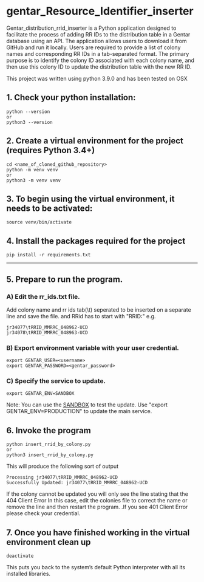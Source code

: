 # gentar_Resource_Identifier_inserter
Gentar_distribution_rrid_inserter is a Python application designed to facilitate the process of adding RR IDs to the distribution table in a Gentar database using an API. 
The application allows users to download it from GitHub and run it locally. Users are required to provide a list of colony names and corresponding RR IDs in a tab-separated format.
The primary purpose is to identify the colony ID associated with each colony name, and then use this colony ID to update the distribution table with the new RR ID.

This project was written using python 3.9.0
and has been tested on OSX

## 1. Check your python installation:

```
python --version
or
python3 --version
```

## 2. Create a virtual environment for the project (requires Python 3.4+)

```
cd <name_of_cloned_github_repository>
python -m venv venv
or
python3 -m venv venv
```

## 3. To begin using the virtual environment, it needs to be activated:

```
source venv/bin/activate
```

## 4. Install the packages required for the project

```
pip install -r requirements.txt
```
---
## 5. Prepare to run the program.

### A) Edit the rr_ids.txt file.

Add  colony name and rr ids tab(\t) seperated to be inserted on a separate line and save the file.
and RRid has to start with "RRID:" e.g.
```
jr34077\tRRID_MMRRC_048962-UCD
jr34078\tRRID_MMRRC_048963-UCD
```
### B) Export environment variable with your user credential.
```
export GENTAR_USER=<username>
export GENTAR_PASSWORD=<gentar_password>
```
### C) Specify the service to update.
```
export GENTAR_ENV=SANDBOX
```
Note: You can use the <a href="https://www.gentar.org/production-tracker-sandbox/#/">SANDBOX</a> to test the update.
Use "export GENTAR_ENV=PRODUCTION" to update the main service.

## 6. Invoke the program
```
python insert_rrid_by_colony.py
or
python3 insert_rrid_by_colony.py
```
This will produce the following sort of output
```
Processing jr34077\tRRID_MMRRC_048962-UCD
Successfully Updated: jr34077\tRRID_MMRRC_048962-UCD
```
If the colony cannot be updated  you will only see the line stating that the  404 Client Error In this case, edit the colonies file to correct the name or remove the line and then restart the program.
.If you see 401 Client Error please check your credential.
## 7. Once you have finished working in the virtual environment clean up

```
deactivate
```

This puts you back to the system’s default Python interpreter
with all its installed libraries.


